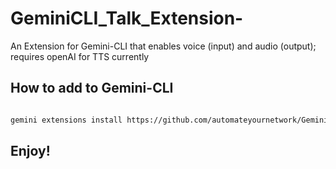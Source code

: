 # GeminiCLI_Talk_Extension-
An Extension for Gemini-CLI that enables voice (input) and audio (output); requires openAI for TTS currently

## How to add to Gemini-CLI

```bash

gemini extensions install https://github.com/automateyournetwork/GeminiCLI_Talk_Extension.git

```

## Enjoy! 
